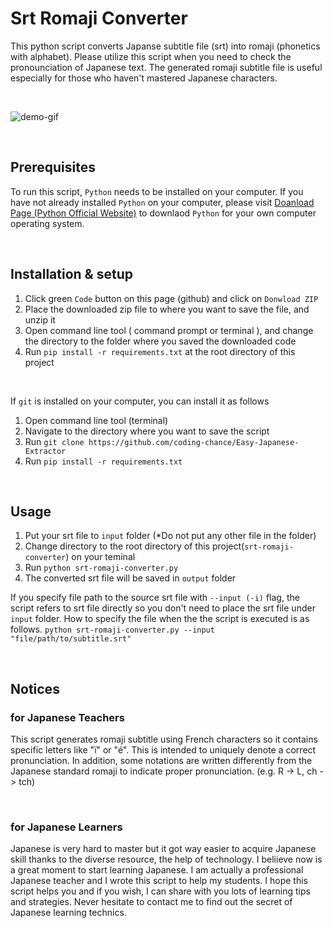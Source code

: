 # Srt Romaji Converter
This python script converts Japanse subtitle file (srt) into romaji (phonetics with alphabet).
Please utilize this script when you need to check the pronounciation of Japanese text.
The generated romaji subtitle file is useful especially for those who haven't mastered Japanese characters.

<br>

![demo-gif](https://github.com/coding-chance/Wanna-Basket/blob/master/image/romaji-srt-converter.gif?raw=true)

<br>

## Prerequisites
To run this script, `Python` needs to be installed on your computer.
If you have not already installed `Python` on your computer, please visit [Doanload Page (Python Official Website)](https://www.python.org/downloads/) to downlaod `Python` for your own computer operating system.

<br>

## Installation & setup

1. Click green `Code` button on this page (github) and click on `Donwload ZIP`
2. Place the downloaded zip file to where you want to save the file, and unzip it
3. Open command line tool ( command prompt or terminal ), and change the directory to the folder where you saved the downloaded code
4. Run `pip install -r requirements.txt` at the root directory of this project

<br>

If `git` is installed on your computer, you can install it as follows
1. Open command line tool (terminal)
2. Navigate to the directory where you want to save the script
3. Run `git clone https://github.com/coding-chance/Easy-Japanese-Extractor`
4. Run `pip install -r requirements.txt`

<br>

## Usage
1. Put your srt file to `input` folder (*Do not put any other file in the folder)
2. Change directory to the root directory of this project(`srt-romaji-converter`) on your teminal
3. Run `python srt-romaji-converter.py`
4. The converted srt file will be saved in `output` folder

If you specify file path to the source srt file with `--input (-i)` flag, the script refers to srt file directly so you don't need to place the srt file under `input` folder. How to specify the file when the the script is executed is as follows.
`python srt-romaji-converter.py --input "file/path/to/subtitle.srt"`

<br>

## Notices 
### for Japanese Teachers
This script generates romaji subtitle using French characters so it contains specific letters like "ï" or "é". This is intended to uniquely denote a correct pronunciation.
In addition, some notations are written differently from the Japanese standard romaji to indicate proper pronunciation. (e.g. R -> L, ch -> tch)

<br>

### for Japanese Learners
Japanese is very hard to master but it got way easier to acquire Japanese skill thanks to the diverse resource, the help of technology. I beliieve now is a great moment to start learning Japanese. I am actually a professional Japanese teacher and I wrote this script to help my students. I hope this script helps you and if you wish, I can share with you lots of learning tips and strategies. Never hesitate to contact me to find out the secret of Japanese learning technics.